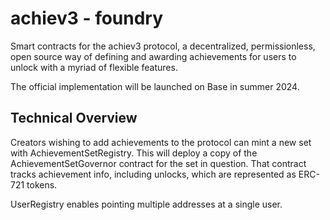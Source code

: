 # achiev3 - foundry

Smart contracts for the achiev3 protocol, a decentralized, permissionless, open source way of defining and awarding achievements for users to unlock with a myriad of flexible features.

The official implementation will be launched on Base in summer 2024.

## Technical Overview

Creators wishing to add achievements to the protocol can mint a new set with AchievementSetRegistry. This will deploy a copy of the AchievementSetGovernor contract for the set in question. That contract tracks achievement info, including unlocks, which are represented as ERC-721 tokens.

UserRegistry enables pointing multiple addresses at a single user.